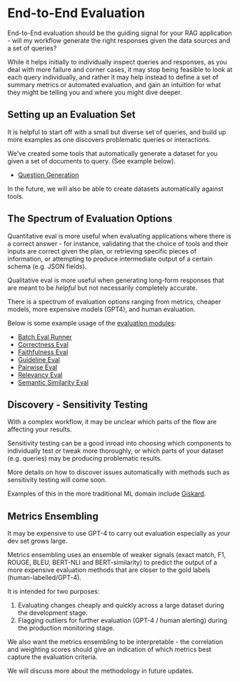 # End-to-End Evaluation

End-to-End evaluation should be the guiding signal for your RAG application - will my workflow generate the right responses given the data sources and a set of queries?

While it helps initially to individually inspect queries and responses, as you deal with more failure and corner cases, it may stop being feasible to look at each query individually, and rather it may help instead to define a set of summary metrics or automated evaluation, and gain an intuition for what they might be telling you and where you might dive deeper.

## Setting up an Evaluation Set

It is helpful to start off with a small but diverse set of queries, and build up more examples as one discovers problematic queries or interactions.

We've created some tools that automatically generate a dataset for you given a set of documents to query. (See example below).

- [Question Generation](../../examples/evaluation/QuestionGeneration.ipynb)

In the future, we will also be able to create datasets automatically against tools.

## The Spectrum of Evaluation Options

Quantitative eval is more useful when evaluating applications where there is a correct answer - for instance, validating that the choice of tools and their inputs are correct given the plan, or retrieving specific pieces of information, or attempting to produce intermediate output of a certain schema (e.g. JSON fields).

Qualitative eval is more useful when generating long-form responses that are meant to be _helpful_ but not necessarily completely accurate.

There is a spectrum of evaluation options ranging from metrics, cheaper models, more expensive models (GPT4), and human evaluation.

Below is some example usage of the [evaluation modules](evaluation.md):

- [Batch Eval Runner](../../examples/evaluation/batch_eval.ipynb)
- [Correctness Eval](../../examples/evaluation/correctness_eval.ipynb)
- [Faithfulness Eval](../../examples/evaluation/faithfulness_eval.ipynb)
- [Guideline Eval](../../examples/evaluation/guideline_eval.ipynb)
- [Pairwise Eval](../../examples/evaluation/pairwise_eval.ipynb)
- [Relevancy Eval](../../examples/evaluation/relevancy_eval.ipynb)
- [Semantic Similarity Eval](../../examples/evaluation/semantic_similarity_eval.ipynb)

## Discovery - Sensitivity Testing

With a complex workflow, it may be unclear which parts of the flow are affecting your results.

Sensitivity testing can be a good inroad into choosing which components to individually test or tweak more thoroughly, or which parts of your dataset (e.g. queries) may be producing problematic results.

More details on how to discover issues automatically with methods such as sensitivity testing will come soon.

Examples of this in the more traditional ML domain include [Giskard](https://docs.giskard.ai/en/latest/getting-started/quickstart.html).

## Metrics Ensembling

It may be expensive to use GPT-4 to carry out evaluation especially as your dev set grows large.

Metrics ensembling uses an ensemble of weaker signals (exact match, F1, ROUGE, BLEU, BERT-NLI and BERT-similarity) to predict the output of a more expensive evaluation methods that are closer to the gold labels (human-labelled/GPT-4).

It is intended for two purposes:

1. Evaluating changes cheaply and quickly across a large dataset during the development stage.
2. Flagging outliers for further evaluation (GPT-4 / human alerting) during the production monitoring stage.

We also want the metrics ensembling to be interpretable - the correlation and weighting scores should give an indication of which metrics best capture the evaluation criteria.

We will discuss more about the methodology in future updates.
